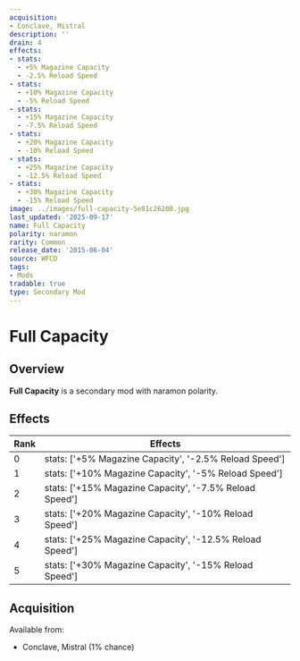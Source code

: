 ```yaml
---
acquisition:
- Conclave, Mistral
description: ''
drain: 4
effects:
- stats:
  - +5% Magazine Capacity
  - -2.5% Reload Speed
- stats:
  - +10% Magazine Capacity
  - -5% Reload Speed
- stats:
  - +15% Magazine Capacity
  - -7.5% Reload Speed
- stats:
  - +20% Magazine Capacity
  - -10% Reload Speed
- stats:
  - +25% Magazine Capacity
  - -12.5% Reload Speed
- stats:
  - +30% Magazine Capacity
  - -15% Reload Speed
image: ../images/full-capacity-5e81c26200.jpg
last_updated: '2025-09-17'
name: Full Capacity
polarity: naramon
rarity: Common
release_date: '2015-06-04'
source: WFCD
tags:
- Mods
tradable: true
type: Secondary Mod
---
```


# Full Capacity

## Overview

**Full Capacity** is a secondary mod with naramon polarity.

## Effects

| Rank | Effects |
|------|----------|
| 0 | stats: ['+5% Magazine Capacity', '-2.5% Reload Speed'] |
| 1 | stats: ['+10% Magazine Capacity', '-5% Reload Speed'] |
| 2 | stats: ['+15% Magazine Capacity', '-7.5% Reload Speed'] |
| 3 | stats: ['+20% Magazine Capacity', '-10% Reload Speed'] |
| 4 | stats: ['+25% Magazine Capacity', '-12.5% Reload Speed'] |
| 5 | stats: ['+30% Magazine Capacity', '-15% Reload Speed'] |

## Acquisition

Available from:
- Conclave, Mistral (1% chance)

